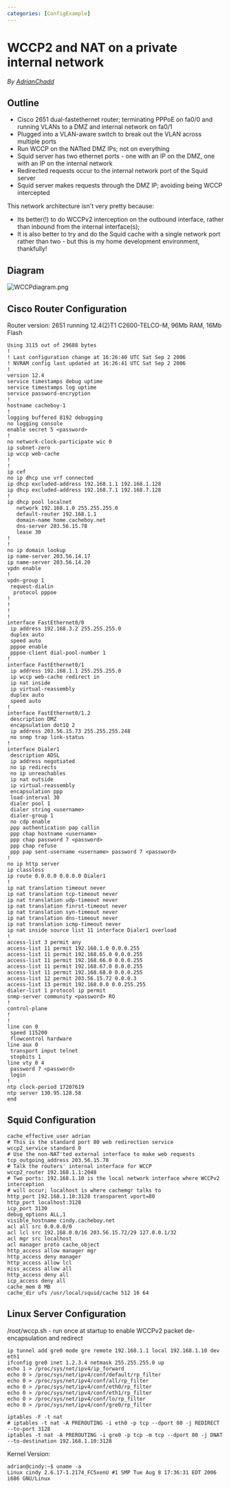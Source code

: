 ```yaml
---
categories: [ConfigExample]
---
```

# WCCP2 and NAT on a private internal network

*By [AdrianChadd](/AdrianChadd)*

## Outline

- Cisco 2651 dual-fastethernet router; terminating PPPoE on fa0/0 and
  running VLANs to a DMZ and internal network on fa0/1
- Plugged into a VLAN-aware switch to break out the VLAN across
  multiple ports
- Run WCCP on the NATted DMZ IPs; not on everything
- Squid server has two ethernet ports - one with an IP on the DMZ, one
  with an IP on the internal network
- Redirected requests occur to the internal network port of the Squid
  server
- Squid server makes requests through the DMZ IP; avoiding being WCCP
  intercepted


This network architecture isn't very pretty because:
- Its better(!) to do WCCPv2 interception on the outbound interface,
  rather than inbound from the internal interface(s);
- It is also better to try and do the Squid cache with a single
  network port rather than two - but this is my home development
  environment, thankfully!

## Diagram

![WCCPdiagram.png](/ConfigExamples/NatAndWccp2?action=AttachFile&do=get&target=WCCP+diagram.png)

## Cisco Router Configuration

Router version: 2651 running 12.4(2)T1 C2600-TELCO-M, 96Mb RAM, 16Mb
Flash

    Using 3115 out of 29688 bytes
    !
    ! Last configuration change at 16:26:40 UTC Sat Sep 2 2006
    ! NVRAM config last updated at 16:26:41 UTC Sat Sep 2 2006
    !
    version 12.4
    service timestamps debug uptime
    service timestamps log uptime
    service password-encryption
    !
    hostname cacheboy-1
    !
    logging buffered 8192 debugging
    no logging console
    enable secret 5 <password>
    !
    no network-clock-participate wic 0 
    ip subnet-zero
    ip wccp web-cache
    !
    !
    ip cef
    no ip dhcp use vrf connected
    ip dhcp excluded-address 192.168.1.1 192.168.1.128
    ip dhcp excluded-address 192.168.7.1 192.168.7.128
    !
    ip dhcp pool localnet
       network 192.168.1.0 255.255.255.0
       default-router 192.168.1.1 
       domain-name home.cacheboy.net
       dns-server 203.56.15.78 
       lease 30
    !
    !
    no ip domain lookup
    ip name-server 203.56.14.17
    ip name-server 203.56.14.20
    vpdn enable
    !
    vpdn-group 1
     request-dialin
      protocol pppoe
    !         
    !         
    !         
    !         
    interface FastEthernet0/0
     ip address 192.168.3.2 255.255.255.0
     duplex auto
     speed auto
     pppoe enable
     pppoe-client dial-pool-number 1
    !         
    interface FastEthernet0/1
     ip address 192.168.1.1 255.255.255.0
     ip wccp web-cache redirect in
     ip nat inside
     ip virtual-reassembly
     duplex auto
     speed auto
    !
    interface FastEthernet0/1.2
     description DMZ
     encapsulation dot1Q 2
     ip address 203.56.15.73 255.255.255.248
     no snmp trap link-status
    !               
    interface Dialer1
     description ADSL
     ip address negotiated
     no ip redirects
     no ip unreachables
     ip nat outside
     ip virtual-reassembly
     encapsulation ppp
     load-interval 30
     dialer pool 1
     dialer string <username>
     dialer-group 1
     no cdp enable
     ppp authentication pap callin
     ppp chap hostname <username>
     ppp chap password 7 <password>
     ppp chap refuse
     ppp pap sent-username <username> password 7 <password>
    !         
    no ip http server
    ip classless
    ip route 0.0.0.0 0.0.0.0 Dialer1
    !         
    ip nat translation timeout never
    ip nat translation tcp-timeout never
    ip nat translation udp-timeout never
    ip nat translation finrst-timeout never
    ip nat translation syn-timeout never
    ip nat translation dns-timeout never
    ip nat translation icmp-timeout never
    ip nat inside source list 11 interface Dialer1 overload
    !
    access-list 3 permit any
    access-list 11 permit 192.168.1.0 0.0.0.255
    access-list 11 permit 192.168.65.0 0.0.0.255
    access-list 11 permit 192.168.66.0 0.0.0.255
    access-list 11 permit 192.168.67.0 0.0.0.255
    access-list 11 permit 192.168.68.0 0.0.0.255
    access-list 12 permit 203.56.15.72 0.0.0.3
    access-list 13 permit 192.168.0.0 0.0.255.255
    dialer-list 1 protocol ip permit
    snmp-server community <password> RO
    !                  
    control-plane
    !         
    !         
    line con 0
     speed 115200
     flowcontrol hardware
    line aux 0
     transport input telnet
     stopbits 1
    line vty 0 4
     password 7 <password>
     login    
    !         
    ntp clock-period 17207619
    ntp server 130.95.128.58
    end

## Squid Configuration

    cache_effective_user adrian
    # This is the standard port 80 web redirection service
    wccp2_service standard 0
    # Use the non-NAT'ted external interface to make web requests
    tcp_outgoing_address 203.56.15.78
    # Talk the routers' internal interface for WCCP
    wccp2_router 192.168.1.1:2048
    # Two ports: 192.168.1.10 is the local network interface where WCCPv2 interception
    # will occur; localhost is where cachemgr talks to
    http_port 192.168.1.10:3128 transparent vport=80
    http_port localhost:3128
    icp_port 3130
    debug_options ALL,1
    visible_hostname cindy.cacheboy.net
    acl all src 0.0.0.0/0
    acl lcl src 192.168.0.0/16 203.56.15.72/29 127.0.0.1/32
    acl mgr src localhost
    acl manager proto cache_object
    http_access allow manager mgr
    http_access deny manager
    http_access allow lcl
    miss_access allow all
    http_access deny all
    icp_access deny all
    cache_mem 8 MB
    cache_dir ufs /usr/local/squid/cache 512 16 64

## Linux Server Configuration

/root/wccp.sh - run once at startup to enable WCCPv2 packet
de-encapsulation and redirect

    ip tunnel add gre0 mode gre remote 192.168.1.1 local 192.168.1.10 dev eth1
    ifconfig gre0 inet 1.2.3.4 netmask 255.255.255.0 up
    echo 1 > /proc/sys/net/ipv4/ip_forward
    echo 0 > /proc/sys/net/ipv4/conf/default/rp_filter
    echo 0 > /proc/sys/net/ipv4/conf/all/rp_filter
    echo 0 > /proc/sys/net/ipv4/conf/eth0/rp_filter
    echo 0 > /proc/sys/net/ipv4/conf/eth1/rp_filter
    echo 0 > /proc/sys/net/ipv4/conf/lo/rp_filter
    echo 0 > /proc/sys/net/ipv4/conf/gre0/rp_filter
    
    iptables -F -t nat
    # iptables -t nat -A PREROUTING -i eth0 -p tcp --dport 80 -j REDIRECT --to-port 3128 
    iptables -t nat -A PREROUTING -i gre0 -p tcp -m tcp --dport 80 -j DNAT --to-destination 192.168.1.10:3128

Kernel Version:

    adrian@cindy:~$ uname -a
    Linux cindy 2.6.17-1.2174_FC5xenU #1 SMP Tue Aug 8 17:36:31 EDT 2006 i686 GNU/Linux
